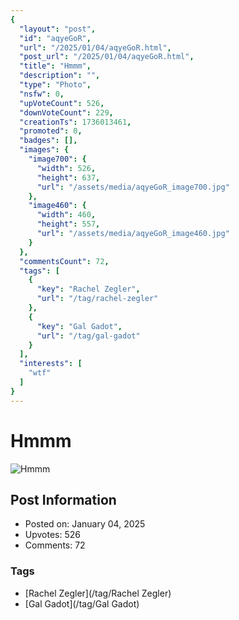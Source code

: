 ```yaml
---
{
  "layout": "post",
  "id": "aqyeGoR",
  "url": "/2025/01/04/aqyeGoR.html",
  "post_url": "/2025/01/04/aqyeGoR.html",
  "title": "Hmmm",
  "description": "",
  "type": "Photo",
  "nsfw": 0,
  "upVoteCount": 526,
  "downVoteCount": 229,
  "creationTs": 1736013461,
  "promoted": 0,
  "badges": [],
  "images": {
    "image700": {
      "width": 526,
      "height": 637,
      "url": "/assets/media/aqyeGoR_image700.jpg"
    },
    "image460": {
      "width": 460,
      "height": 557,
      "url": "/assets/media/aqyeGoR_image460.jpg"
    }
  },
  "commentsCount": 72,
  "tags": [
    {
      "key": "Rachel Zegler",
      "url": "/tag/rachel-zegler"
    },
    {
      "key": "Gal Gadot",
      "url": "/tag/gal-gadot"
    }
  ],
  "interests": [
    "wtf"
  ]
}
---
```


# Hmmm

![Hmmm](/assets/media/aqyeGoR_image700.jpg)

## Post Information

- Posted on: January 04, 2025
- Upvotes: 526
- Comments: 72

### Tags

- [Rachel Zegler](/tag/Rachel Zegler)
- [Gal Gadot](/tag/Gal Gadot)
